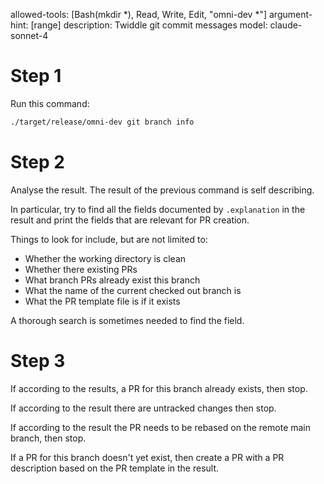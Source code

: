 allowed-tools: [Bash(mkdir *), Read, Write, Edit, "omni-dev *"]
argument-hint: [range]
description: Twiddle git commit messages
model: claude-sonnet-4

# Step 1
Run this command:

```bash
./target/release/omni-dev git branch info
```

# Step 2
Analyse the result.  The result of the previous command is self describing.

In particular, try to find all the fields documented by `.explanation` in the result and print the fields that are relevant for PR creation.

Things to look for include, but are not limited to:

* Whether the working directory is clean
* Whether there existing PRs
* What branch PRs already exist this branch
* What the name of the current checked out branch is
* What the PR template file is if it exists

A thorough search is sometimes needed to find the field.

# Step 3
If according to the results, a PR for this branch already exists, then stop.

If according to the result there are untracked changes then stop.

If according to the result the PR needs to be rebased on the remote main branch, then stop.

If a PR for this branch doesn't yet exist, then create a PR with a PR description based on the PR template in the result.
